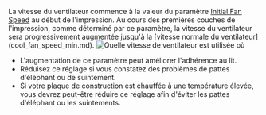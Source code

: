 La vitesse du ventilateur commence à la valeur du paramètre [Initial Fan Speed](cool_fan_speed_0.md) au début de l'impression. Au cours des premières couches de l'impression, comme déterminé par ce paramètre, la vitesse du ventilateur sera progressivement augmentée jusqu'à la [vitesse normale du ventilateur] (cool_fan_speed_min.md).
![Quelle vitesse de ventilateur est utilisée où](../../../articles/images/cool_fan_speed.svg)

* L'augmentation de ce paramètre peut améliorer l'adhérence au lit.
* Réduisez ce réglage si vous constatez des problèmes de pattes d'éléphant ou de suintement.
* Si votre plaque de construction est chauffée à une température élevée, vous devrez peut-être réduire ce réglage afin d'éviter les pattes d'éléphant ou les suintements.
